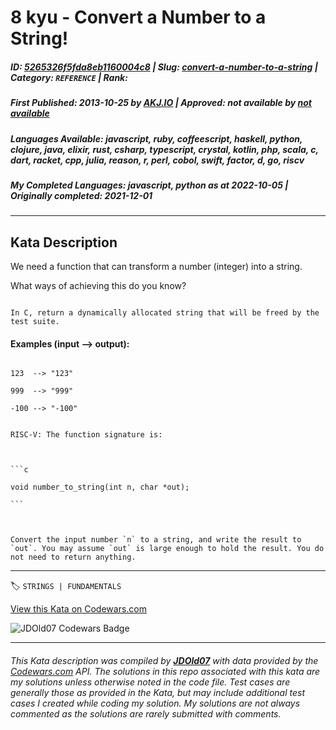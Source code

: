 # 8 kyu - Convert a Number to a String!

##### **ID**: [5265326f5fda8eb1160004c8](https://www.codewars.com/kata/5265326f5fda8eb1160004c8) | **Slug**: [convert-a-number-to-a-string](https://www.codewars.com/kata/5265326f5fda8eb1160004c8) | **Category**: `REFERENCE` | **Rank**: <span style="color:white">8 kyu</span>

##### **First Published**: 2013-10-25 ***by*** [AKJ.IO](https://www.codewars.com/users/AKJ.IO) | **Approved**: *not available* ***by*** [*not available*](*https://www.codewars.com*)

##### **Languages Available**: javascript, ruby, coffeescript, haskell, python, clojure, java, elixir, rust, csharp, typescript, crystal, kotlin, php, scala, c, dart, racket, cpp, julia, reason, r, perl, cobol, swift, factor, d, go, riscv

##### **My Completed Languages**: javascript, python ***as at*** 2022-10-05 | **Originally completed**: 2021-12-01

---

## Kata Description


We need a function that can transform a number (integer) into a string.



What ways of achieving this do you know?



```if:c

In C, return a dynamically allocated string that will be freed by the test suite.

```



#### Examples (input --> output):



```

123  --> "123"

999  --> "999"

-100 --> "-100"

```



~~~if:riscv

RISC-V: The function signature is:



```c

void number_to_string(int n, char *out);

```



Convert the input number `n` to a string, and write the result to `out`. You may assume `out` is large enough to hold the result. You do not need to return anything.

~~~

---


🏷 `STRINGS | FUNDAMENTALS`


[View this Kata on Codewars.com](https://www.codewars.com/kata/5265326f5fda8eb1160004c8)

![](https://www.codewars.com/users/jdold07/badges/large "JDOld07 Codewars Badge")

---

###### *This Kata description was compiled by [**JDOld07**](https://tpstech.dev) with data provided by the [Codewars.com](https://www.codewars.com) API.  The solutions in this repo associated with this kata are my solutions unless otherwise noted in the code file.  Test cases are generally those as provided in the Kata, but may include additional test cases I created while coding my solution.  My solutions are not always commented as the solutions are rarely submitted with comments.*

